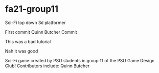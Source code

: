 # fa21-group11
Sci-Fi top down 3d platformer

First commit Quinn Butcher Commit



This was a bad tutorial

Nah it was good


Sci-Fi game created by PSU students in group 11 of the PSU Game Design Club!
Contributors include:
Quinn Butcher

